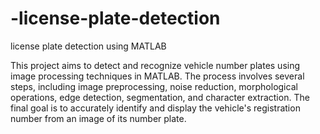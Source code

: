 # -license-plate-detection
license plate detection using MATLAB

This project aims to detect and recognize vehicle number plates using image processing techniques in MATLAB. 
The process involves several steps, including image preprocessing, noise reduction, morphological operations, edge detection, segmentation, and character extraction. The final goal is to accurately identify and display the vehicle's registration number from an image of its number plate.

